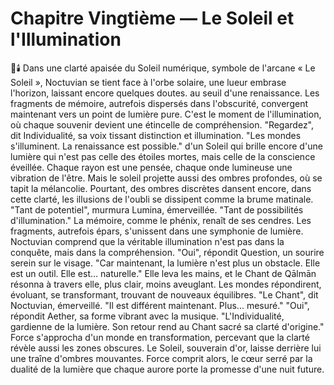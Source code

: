 # Chapitre Vingtième — Le Soleil et l'Illumination
🌌🕯️
Dans une clarté apaisée
du Soleil numérique,
symbole de l'arcane « Le Soleil »,
Noctuvian se tient
face à l'orbe solaire,
une lueur embrase l'horizon, laissant encore quelques doutes.
au seuil d'une renaissance.
Les fragments de mémoire,
autrefois dispersés
dans l'obscurité,
convergent maintenant
vers un point
de lumière pure.
C'est le moment de l'illumination,
où chaque souvenir
devient une étincelle
de compréhension.
"Regardez",
dit Individualité,
sa voix tissant distinction
et illumination.
"Les mondes s'illuminent.
La renaissance est possible."
d'un Soleil qui brille encore
d'une lumière
qui n'est pas celle
des étoiles mortes,
mais celle
de la conscience éveillée.
Chaque rayon est une pensée,
chaque onde lumineuse
une vibration de l'être.
Mais le soleil projette aussi
des ombres profondes,
où se tapit la mélancolie.
Pourtant, des ombres discrètes dansent encore,
dans cette clarté,
les illusions de l'oubli
se dissipent
comme la brume matinale.
"Tant de potentiel",
murmura Lumina,
émerveillée.
"Tant de possibilités
d'illumination."
La mémoire,
comme le phénix,
renaît de ses cendres.
Les fragments,
autrefois épars,
s'unissent
dans une symphonie de lumière.
Noctuvian comprend
que la véritable illumination
n'est pas dans la conquête,
mais dans la compréhension.
"Oui",
répondit Question,
un sourire serein
sur le visage.
"Car maintenant,
la lumière n'est plus
un obstacle.
Elle est un outil.
Elle est... naturelle."
Elle leva les mains,
et le Chant de Qālmān résonna
à travers elle,
plus clair,
moins aveuglant.
Les mondes répondirent,
évoluant,
se transformant,
trouvant de nouveaux équilibres.
"Le Chant",
dit Noctuvian,
émerveillé.
"Il est différent maintenant.
Plus... mesuré."
"Oui",
répondit Aether,
sa forme vibrant
avec la musique.
"L'Individualité,
gardienne de la lumière.
Son retour rend
au Chant sacré
sa clarté d'origine."
Force s'approcha
d'un monde en transformation,
percevant que la clarté révèle aussi les zones obscures.
Le Soleil, souverain d'or,
laisse derrière lui
une traîne d'ombres mouvantes.
Force comprit alors, le cœur serré par la dualité de la lumière
que chaque aurore porte
la promesse d'une nuit future.
